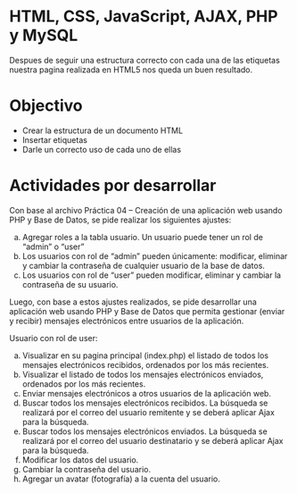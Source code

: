 # HTML, CSS, JavaScript, AJAX, PHP y MySQL
Despues de seguir una estructura correcto con cada una de las etiquetas nuestra pagina realizada en HTML5 nos queda un buen resultado.


<h1>Objectivo</h1>

<ul>  
  <li> Crear la estructura de un documento HTML </li>
  <li> Insertar etiquetas </li>
  <li> Darle un correcto uso de cada uno de ellas </li>
</ul>

<h1>Actividades por desarrollar</h1>
<p>Con base al archivo Práctica 04 – Creación de una aplicación web usando PHP y Base de Datos, se pide realizar los siguientes ajustes:</p>

<ol type="a">
  <li>Agregar roles a la tabla usuario. Un usuario puede tener un rol de “admin” o “user”</li>
  <li>Los usuarios con rol de “admin” pueden únicamente: modificar, eliminar y cambiar la contraseña de cualquier usuario de la base de datos.</li>
  <li>Los usuarios con rol de “user” pueden modificar, eliminar y cambiar la contraseña de su usuario.</li>
</ol> 

<p>Luego, con base a estos ajustes realizados, se pide desarrollar una aplicación web usando PHP y Base de Datos que permita gestionar (enviar y recibir) mensajes electrónicos entre usuarios de la aplicación.</p>

<p>Usuario con rol de user:</p>

<ol type="a">
  <li>Visualizar en su pagina principal (index.php) el listado de todos los mensajes electrónicos recibidos, ordenados por los más recientes.</li>
  <li>Visualizar el listado de todos los mensajes electrónicos enviados, ordenados por los más recientes.</li>
  <li>Enviar mensajes electrónicos a otros usuarios de la aplicación web.</li>
  <li>Buscar todos los mensajes electrónicos recibidos. La búsqueda se realizará por el correo del usuario remitente y se deberá aplicar Ajax para la búsqueda.</li>
  <li>Buscar todos los mensajes electrónicos enviados. La búsqueda se realizará por el correo del usuario destinatario y se deberá aplicar Ajax para la búsqueda.</li>
  <li>Modificar los datos del usuario.</li>
  <li>Cambiar la contraseña del usuario.</li>
  <li>Agregar un avatar (fotografía) a la cuenta del usuario.</li>

</ol>









